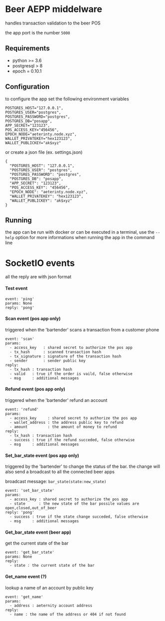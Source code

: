 # Beer AEPP middelware

handles transaction validation to the beer POS

the app port is the number `5000`

## Requirements

* python >= 3.6
* postgresql > 8
* epoch = 0.10.1

## Configuration

to configure the app set the following environment variables

```
POSTGRES_HOST="127.0.0.1",
POSTGRES_USER="postgres",
POSTGRES_PASSWORD="postgres",
POSTGRES_DB="posapp",
APP_SECRET="123123",
POS_ACCESS_KEY="456456",
EPOCH_NODE="aeterinty.node.xyz",
WALLET_PRIVATEKEY="hex123123",
WALLET_PUBLICKEY="ak$xyz"
```

or create a json file (ex. settings.json)

```
{
  "POSTGRES_HOST": "127.0.0.1",
  "POSTGRES_USER": "postgres",
  "POSTGRES_PASSWORD": "postgres",
  "POSTGRES_DB": "posapp",
  "APP_SECRET": "123123",
  "POS_ACCESS_KEY": "456456",
  "EPOCH_NODE": "aeterinty.node.xyz",
  "WALLET_PRIVATEKEY": "hex123123",
  "WALLET_PUBLICKEY": "ak$xyz"
}
```

## Running

the app can be run with docker or can be executed in a terminal,
use the `--help` option for more informations when running the app in the command line

# SocketIO events

all the reply are with json format

#### Test event

```
event: 'ping'
params: None
reply: 'pong'
```

#### Scan event (pos app only)

triggered when the 'bartender' scans a transaction from a customer phone

```
event: 'scan'
params:
  - access_key   : shared secret to authorize the pos app
  - tx_hash      : scanned transaction hash
  - tx_signature : signature of the transaction hash
  - sender       : sender public key
reply:
  - tx_hash : transaction hash
  - valid   : true if the order is vaild, false otherwise
  - msg     : additional messages
```

#### Refund event (pos app only)

triggered when the 'bartender' refund an account

```
event: 'refund'
params:
  - access_key     : shared secret to authorize the pos app
  - wallet_address : the address public key to refund
  - amount         : the amount of money to refund
reply:
  - tx_hash : transaction hash
  - success : true if the refund succeded, false otherwise
  - msg     : additional messages
```

#### Set_bar_state event (pos app only)

triggered by the 'bartender' to change the status of the bar.
the change will also send a broadcast to all the connected beer apps

broadcast message: `bar_state(state:new_state)`

```
event: 'set_bar_state'
params:
  - access_key : shared secret to authorize the pos app
  - state      : the new state of the bar possile values are open,closed,out_of_beer
reply: 'pong'
  - success : true if the state change succeded, false otherwise
  - msg     : additional messages
```

#### Get_bar_state event (beer app)

get the current state of the bar

```
event: 'get_bar_state'
params: None
reply:
  - state : the current state of the bar
```

#### Get_name event (?)

lookup a name of an account by public key

```
event: 'get_name'
params:
  - address : aeternity account address
reply:
  - name : the name of the address or 404 if not found
```
